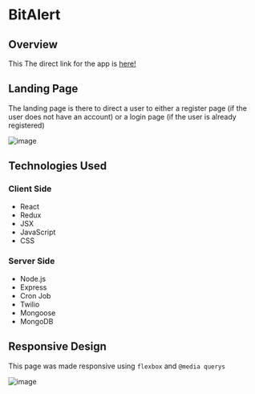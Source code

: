 # BitAlert

## Overview
This  The direct link for the app is [here!](https://bitalert.netlify.com/)

## Landing Page
The landing page is there to direct a user to either a register page (if the user does not have an account) or a login page (if the user is already registered)

![image]()


## Technologies Used
### Client Side
* React
* Redux
* JSX
* JavaScript
* CSS
### Server Side
* Node.js
* Express
* Cron Job
* Twilio
* Mongoose
* MongoDB

## Responsive Design
This page was made responsive using ``flexbox`` and ``@media querys``

![image]()
